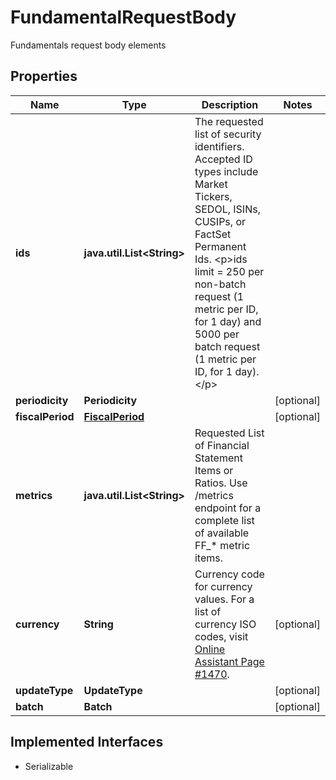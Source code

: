

# FundamentalRequestBody

Fundamentals request body elements

## Properties

Name | Type | Description | Notes
------------ | ------------- | ------------- | -------------
**ids** | **java.util.List&lt;String&gt;** | The requested list of security identifiers. Accepted ID types include Market Tickers, SEDOL, ISINs, CUSIPs, or FactSet Permanent Ids.  &lt;p&gt;ids limit &#x3D;  250 per non-batch request (1 metric per ID, for 1 day) and 5000 per batch request (1 metric per ID, for 1 day).&lt;/p&gt; | 
**periodicity** | **Periodicity** |  |  [optional]
**fiscalPeriod** | [**FiscalPeriod**](FiscalPeriod.md) |  |  [optional]
**metrics** | **java.util.List&lt;String&gt;** | Requested List of Financial Statement Items or Ratios. Use /metrics endpoint for a complete list of available FF_* metric items. | 
**currency** | **String** | Currency code for currency values. For a list of currency ISO codes, visit [Online Assistant Page #1470](https://oa.apps.factset.com/pages/1470). |  [optional]
**updateType** | **UpdateType** |  |  [optional]
**batch** | **Batch** |  |  [optional]


## Implemented Interfaces

* Serializable


